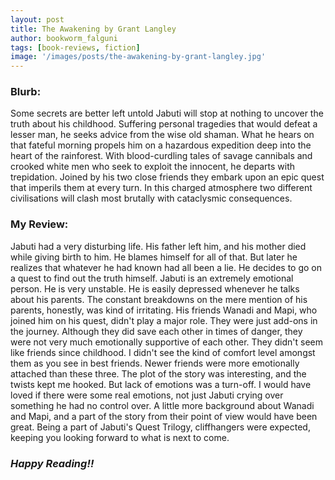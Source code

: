 ```yaml
---
layout: post
title: The Awakening by Grant Langley
author: bookworm_falguni
tags: [book-reviews, fiction]
image: '/images/posts/the-awakening-by-grant-langley.jpg'
---
```

### **Blurb:**
Some secrets are better left untold
Jabuti will stop at nothing to uncover the truth about his childhood. Suffering personal tragedies that would defeat a lesser man, he seeks advice from the wise old shaman. What he hears on that fateful morning propels him on a hazardous expedition deep into the heart of the rainforest.
With blood-curdling tales of savage cannibals and crooked white men who seek to exploit the innocent, he departs with trepidation. Joined by his two close friends they embark upon an epic quest that imperils them at every turn.
In this charged atmosphere two different civilisations will clash most brutally with cataclysmic consequences.

### **My Review:**
Jabuti had a very disturbing life. His father left him, and his mother died while giving birth to him. He blames himself for all of that. But later he realizes that whatever he had known had all been a lie. He decides to go on a quest to find out the truth himself.
Jabuti is an extremely emotional person. He is very unstable. He is easily depressed whenever he talks about his parents. The constant breakdowns on the mere mention of his parents, honestly, was kind of irritating.
His friends Wanadi and Mapi, who joined him on his quest, didn't play a major role. They were just add-ons in the journey. Although they did save each other in times of danger, they were not very much emotionally supportive of each other. They didn't seem like friends since childhood. I didn't see the kind of comfort level amongst them as you see in best friends. Newer friends were more emotionally attached than these three.
The plot of the story was interesting, and the twists kept me hooked. But lack of emotions was a turn-off. I would have loved if there were some real emotions, not just Jabuti crying over something he had no control over. A little more background about Wanadi and Mapi, and a part of the story from their point of view would have been great.
Being a part of Jabuti's Quest Trilogy, cliffhangers were expected, keeping you looking forward to what is next to come.

### ***Happy Reading!!***
